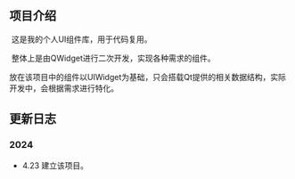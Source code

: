 ## 项目介绍

​	这是我的个人UI组件库，用于代码复用。

​	整体上是由QWidget进行二次开发，实现各种需求的组件。

​	放在该项目中的组件以UIWidget为基础，只会搭载Qt提供的相关数据结构，实际开发中，会根据需求进行特化。



## 更新日志

### 2024

* 4.23  建立该项目。